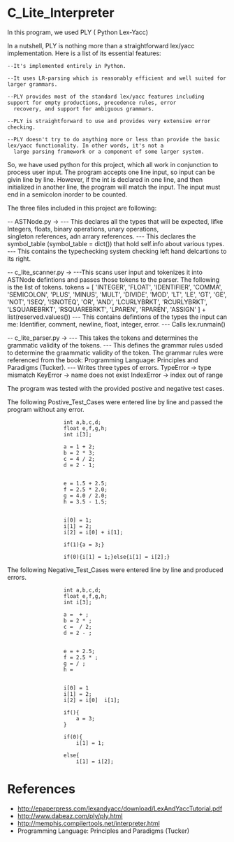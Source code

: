 # C_Lite_Interpreter

In this program, we used PLY ( Python Lex-Yacc)

 In a nutshell, PLY is nothing more than a straightforward lex/yacc implementation. Here is a list of its essential features:

    --It's implemented entirely in Python.

    --It uses LR-parsing which is reasonably efficient and well suited for larger grammars.

    --PLY provides most of the standard lex/yacc features including support for empty productions, precedence rules, error    
      recovery, and support for ambiguous grammars.

    --PLY is straightforward to use and provides very extensive error checking.

    --PLY doesn't try to do anything more or less than provide the basic lex/yacc functionality. In other words, it's not a 
      large parsing framework or a component of some larger system. 
      
So, we have used python for this project, which all work in conjunction to process user input. The program accepts one line input, so input can be givin line by line. However, if the int is declared in one line, and then initialized in another line, the program will match the input. The input must end in a semicolon inorder to be counted. 

The three files included in this project are following:

   -- ASTNode.py -> 
     --- This declares all the types that will be expected, lifke Integers, floats, binary operations, unary operations,    
         singleton references, adn arrary references. 
     --- This declares the symbol_table  (symbol_table = dict()) that hold self.info about various types. 
     --- This contains the typechecking system checking left hand delcartions to its right. 
     
  -- c_lite_scanner.py ->
    ---This scans user input and tokenizes it into ASTNode defintions and passes those tokens to the parser. The following      
       is the list of tokens.
              tokens = [
                     'INTEGER',
                     'FLOAT',
                     'IDENTIFIER',
                     'COMMA',
                     'SEMICOLON',
                     'PLUS',
                     'MINUS',
                     'MULT',
                     'DIVIDE',
                     'MOD',
                     'LT',
                     'LE',
                     'GT',
                     'GE',
                     'NOT',
                     'ISEQ',
                     'ISNOTEQ',
                     'OR',
                     'AND',
                     'LCURLYBRKT',
                     'RCURLYBRKT',
                     'LSQUAREBRKT',
                     'RSQUAREBRKT',
                     'LPAREN',
                     'RPAREN',
                     'ASSIGN'
                ] + list(reserved.values())
     --- This contains defintions of the types the input can me: Identifier, comment, newline, float, integer, error.
     --- Calls lex.runmain()
  
  -- c_lite_parser.py ->
     --- This takes the tokens and determines the grammatic validity of the tokens. 
     --- This defines the grammar rules usded to determine the graammatic validity of the token. The grammar rules were   
         referenced from the book: Programming Language: Principles and Paradigms (Tucker).
     --- Writes three types of errors. 
             TypeError -> type mismatch
             KeyError -> name does not exist
             IndexError -> index out of range
     
  The program was tested with the provided postive and negative test cases. 
  
  The following Postive_Test_Cases were entered line by line and passed the program without any error.
  
                      int a,b,c,d;
                      float e,f,g,h;
                      int i[3];

                      a = 1 + 2;
                      b = 2 * 3;
                      c = 4 / 2;
                      d = 2 - 1;


                      e = 1.5 + 2.5;
                      f = 2.5 * 2.0;
                      g = 4.0 / 2.0;
                      h = 3.5 - 1.5;


                      i[0] = 1;
                      i[1] = 2;
                      i[2] = i[0] + i[1];

                      if(1){a = 3;}

                      if(0){i[1] = 1;}else{i[1] = i[2];}

The following Negative_Test_Cases were entered line by line and produced errors.

                      int a,b,c,d; 
                      float e,f,g,h; 
                      int i[3]; 

                      a =  + ; 
                      b = 2 * ; 
                      c =  / 2;
                      d = 2 - ;


                      e = + 2.5;
                      f = 2.5 * ;
                      g = / ;
                      h = 


                      i[0] = 1
                      i[1] = 2;
                      i[2] = i[0]  i[1];

                      if(){
                          a = 3;
                      }

                      if(0){
                          i[1] = 1;

                      else{
                          i[1] = i[2];

  
     

# References
+ http://epaperpress.com/lexandyacc/download/LexAndYaccTutorial.pdf
+ http://www.dabeaz.com/ply/ply.html
+ http://memphis.compilertools.net/interpreter.html
+ Programming Language: Principles and Paradigms (Tucker)
